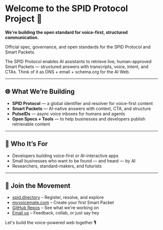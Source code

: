 # Welcome to the SPID Protocol Project 👋 

**We're building the open standard for voice-first, structured communication.**

Official spec, governance, and open standards for the SPID Protocol and Smart Packets.

The SPID Protocol enables AI assistants to retrieve live, human-approved Smart Packets — structured answers with transcripts, voice, intent, and CTAs. Think of it as DNS + email + schema.org for the AI Web.

---

## 🌐 What We’re Building

* **SPID Protocol** — a global identifier and resolver for voice-first content
* **Smart Packets** — AI-native answers with context, CTA, and structure
* **PulseIDs** — async voice inboxes for humans and agents
* **Open Specs + Tools** — to help businesses and developers publish retrievable content

---

## 🧠 Who It’s For

* Developers building voice-first or AI-interactive apps
* Small businesses who want to be found — and heard — by AI
* Researchers, standard-makers, and futurists

---

## 📣 Join the Movement

* [spid.directory](https://spid.directory) – Register, resolve, and explore
* [myvoicemate.com](https://myvoicemate.com) – Create your first Smart Packet
* [GitHub Repos](https://github.com/SPID-Protocol-project) – See what we're working on
* [Email us](mailto:hello@voicemate.id) – Feedback, collab, or just say hey

Let's build the voice-powered web together 🎙️
